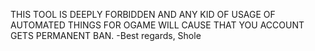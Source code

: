 THIS TOOL IS DEEPLY FORBIDDEN AND ANY KID OF USAGE OF AUTOMATED THINGS FOR OGAME WILL CAUSE THAT YOU ACCOUNT GETS PERMANENT BAN.
-Best regards, Shole

